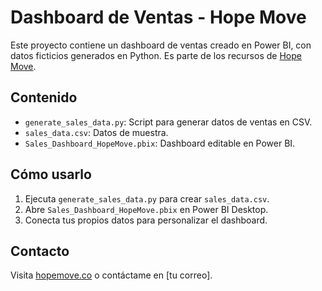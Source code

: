 # Dashboard de Ventas - Hope Move

Este proyecto contiene un dashboard de ventas creado en Power BI, con datos ficticios generados en Python. Es parte de los recursos de [Hope Move](https://hopemove.co/).

## Contenido
- `generate_sales_data.py`: Script para generar datos de ventas en CSV.
- `sales_data.csv`: Datos de muestra.
- `Sales_Dashboard_HopeMove.pbix`: Dashboard editable en Power BI.

## Cómo usarlo
1. Ejecuta `generate_sales_data.py` para crear `sales_data.csv`.
2. Abre `Sales_Dashboard_HopeMove.pbix` en Power BI Desktop.
3. Conecta tus propios datos para personalizar el dashboard.

## Contacto
Visita [hopemove.co](https://hopemove.co/) o contáctame en [tu correo].
